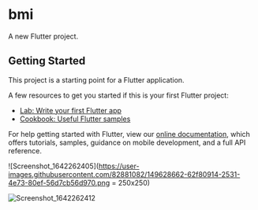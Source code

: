 # bmi

A new Flutter project.

## Getting Started

This project is a starting point for a Flutter application.

A few resources to get you started if this is your first Flutter project:

- [Lab: Write your first Flutter app](https://flutter.dev/docs/get-started/codelab)
- [Cookbook: Useful Flutter samples](https://flutter.dev/docs/cookbook)

For help getting started with Flutter, view our
[online documentation](https://flutter.dev/docs), which offers tutorials,
samples, guidance on mobile development, and a full API reference.



![Screenshot_1642262405](https://user-images.githubusercontent.com/82881082/149628662-62f80914-2531-4e73-80ef-56d7cb56d970.png = 250x250)


![Screenshot_1642262412](https://user-images.githubusercontent.com/82881082/149628668-4ffa4baf-9824-4d4e-b354-b99c7939835e.png)

